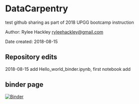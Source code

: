 # DataCarpentry
test github sharing as part of 2018 UPGG bootcamp instruction

Author: Rylee Hackley   ryleehackley@gmail.com

Date created: 2018-08-15

## Repository edits

2018-08-15 add Hello_world_binder.ipynb, first notebook add

## binder page
[![Binder](https://mybinder.org/badge.svg)](https://mybinder.org/v2/gh/hackkr/DataCarpentry/master)
